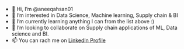 - 👋 Hi, I’m @aneeqahsan01
- 👀 I’m interested in Data Science, Machine learning, Supply chain & BI
- 🌱 I’m currently learning anything I can from the list above :)
- 💞️ I’m looking to collaborate on Supply chain applications of ML, Data science and BI. 
- 📫 You can rach me on [LinkedIn Profile](https://www.linkedin.com/in/aneeqahsan/ "Aneeq Ahsan on LinkedIn")

<!---
aneeqahsan01/aneeqahsan01 is a ✨ special ✨ repository because its `README.md` (this file) appears on your GitHub profile.
You can click the Preview link to take a look at your changes.
--->
